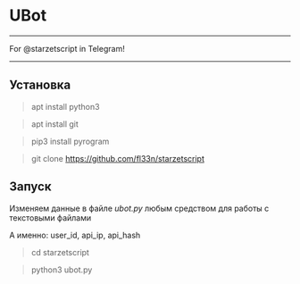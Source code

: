 # UBot
____
For @starzetscript in Telegram!
____

## Установка
> apt install python3

> apt install git

> pip3 install pyrogram

> git clone https://github.com/fl33n/starzetscript

## Запуск

Изменяем данные в файле *ubot.py* любым средством для работы с текстовыми файлами

А именно: user_id, api_ip, api_hash

> cd starzetscript

> python3 ubot.py
